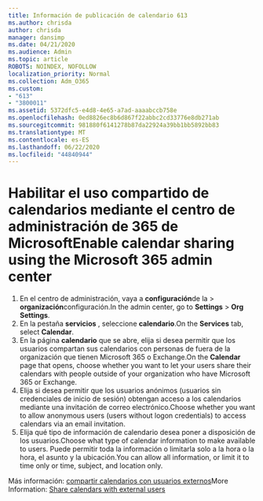 ```yaml
---
title: Información de publicación de calendario 613
ms.author: chrisda
author: chrisda
manager: dansimp
ms.date: 04/21/2020
ms.audience: Admin
ms.topic: article
ROBOTS: NOINDEX, NOFOLLOW
localization_priority: Normal
ms.collection: Adm_O365
ms.custom:
- "613"
- "3800011"
ms.assetid: 5372dfc5-e4d8-4e65-a7ad-aaaabccb758e
ms.openlocfilehash: 0ed8826ec8b6d867f22abbc2cd33776e8db271ab
ms.sourcegitcommit: 981880f6141278b87da22924a39bb1bb5892bb83
ms.translationtype: MT
ms.contentlocale: es-ES
ms.lasthandoff: 06/22/2020
ms.locfileid: "44840944"
---
```

# <a name="enable-calendar-sharing-using-the-microsoft-365-admin-center"></a><span data-ttu-id="e68cf-102">Habilitar el uso compartido de calendarios mediante el centro de administración de 365 de Microsoft</span><span class="sxs-lookup"><span data-stu-id="e68cf-102">Enable calendar sharing using the Microsoft 365 admin center</span></span>

1. <span data-ttu-id="e68cf-103">En el centro de administración, vaya a **configuración**de la   >   **organización**configuración.</span><span class="sxs-lookup"><span data-stu-id="e68cf-103">In the admin center, go to  **Settings**  >  **Org Settings**.</span></span>
2. <span data-ttu-id="e68cf-104">En la pestaña **servicios** , seleccione **calendario**.</span><span class="sxs-lookup"><span data-stu-id="e68cf-104">On the  **Services**  tab, select  **Calendar**.</span></span>
3. <span data-ttu-id="e68cf-105">En la página **calendario** que se abre, elija si desea permitir que los usuarios compartan sus calendarios con personas de fuera de la organización que tienen Microsoft 365 o Exchange.</span><span class="sxs-lookup"><span data-stu-id="e68cf-105">On the  **Calendar**  page that opens, choose whether you want to let your users share their calendars with people outside of your organization who have Microsoft 365 or Exchange.</span></span>
4. <span data-ttu-id="e68cf-106">Elija si desea permitir que los usuarios anónimos (usuarios sin credenciales de inicio de sesión) obtengan acceso a los calendarios mediante una invitación de correo electrónico.</span><span class="sxs-lookup"><span data-stu-id="e68cf-106">Choose whether you want to allow anonymous users (users without logon credentials) to access calendars via an email invitation.</span></span>
5. <span data-ttu-id="e68cf-107">Elija qué tipo de información de calendario desea poner a disposición de los usuarios.</span><span class="sxs-lookup"><span data-stu-id="e68cf-107">Choose what type of calendar information to make available to users.</span></span> <span data-ttu-id="e68cf-108">Puede permitir toda la información o limitarla solo a la hora o la hora, el asunto y la ubicación.</span><span class="sxs-lookup"><span data-stu-id="e68cf-108">You can allow all information, or limit it to time only or time, subject, and location only.</span></span>

<span data-ttu-id="e68cf-109">Más información: [compartir calendarios con usuarios externos](https://docs.microsoft.com/microsoft-365/admin/manage/share-calendars-with-external-users)</span><span class="sxs-lookup"><span data-stu-id="e68cf-109">More Information: [Share calendars with external users](https://docs.microsoft.com/microsoft-365/admin/manage/share-calendars-with-external-users)</span></span>
